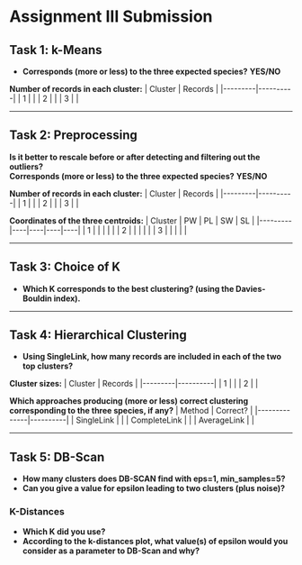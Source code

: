 # Assignment III Submission

## Task 1: k-Means

- **Corresponds (more or less) to the three expected species?** **YES/NO**  

**Number of records in each cluster:**
| Cluster | Records |
|---------|----------|
| 1       |          |
| 2       |          |
| 3       |          |

---

## Task 2: Preprocessing

**Is it better to rescale before or after detecting and filtering out the outliers?**  
**Corresponds (more or less) to the three expected species?** **YES/NO**  

**Number of records in each cluster:**
| Cluster | Records |
|---------|----------|
| 1       |          |
| 2       |          |
| 3       |          |

**Coordinates of the three centroids:**
| Cluster | PW | PL | SW | SL |
|---------|----|----|----|----|
| 1       |    |    |    |    |
| 2       |    |    |    |    |
| 3       |    |    |    |    |

---

## Task 3: Choice of K

- **Which K corresponds to the best clustering? (using the Davies-Bouldin index).**  

---

## Task 4: Hierarchical Clustering

- **Using SingleLink, how many records are included in each of the two top clusters?**  

**Cluster sizes:**
| Cluster | Records |
|---------|----------|
| 1       |          |
| 2       |          |

**Which approaches producing (more or less) correct clustering corresponding to the three species, if any?**
| Method       | Correct? |
|--------------|----------|
| SingleLink   |          |
| CompleteLink |          |
| AverageLink  |          |

---

## Task 5: DB-Scan

- **How many clusters does DB-SCAN find with eps=1, min_samples=5?**  
- **Can you give a value for epsilon leading to two clusters (plus noise)?**  

### K-Distances
- **Which K did you use?**  
- **According to the k-distances plot, what value(s) of epsilon would you consider as a parameter to DB-Scan and why?**  
